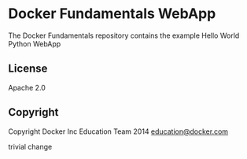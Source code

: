 Docker Fundamentals WebApp
==========================

The Docker Fundamentals repository contains the example Hello World Python WebApp

## License


Apache 2.0

## Copyright

Copyright Docker Inc Education Team 2014 <education@docker.com>

trivial change
